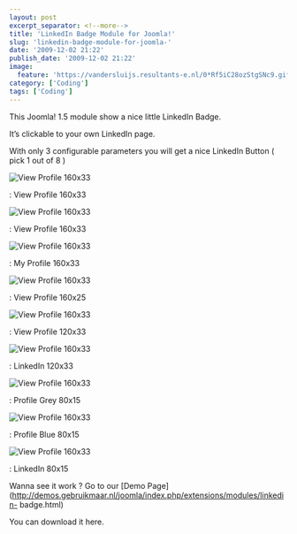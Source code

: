 ```yaml
---
layout: post
excerpt_separator: <!--more-->
title: 'LinkedIn Badge Module for Joomla!'
slug: 'linkedin-badge-module-for-joomla-'
date: '2009-12-02 21:22'
publish_date: '2009-12-02 21:22'
image:
  feature: 'https://vandersluijs.resultants-e.nl/0*Rf5iC28ozStgSNc9.gif'
category: ['Coding']
tags: ['Coding']
---
```

This Joomla! 1.5 module show a nice little LinkedIn Badge.  
  
It’s clickable to your own LinkedIn page.  
  
With only 3 configurable parameters you will get a nice LinkedIn Button ( pick
1 out of 8 )

![View Profile 160x33](https://vandersluijs.resultants-e.nl/0*Rf5iC28ozStgSNc9.gif)

: View Profile 160x33

![View Profile 160x33](https://vandersluijs.resultants-e.nl/0*HZJEbyfXvB84KRJ9.gif)

: View Profile 160x33

![View Profile 160x33](https://vandersluijs.resultants-e.nl/0*Ivtzs-TVOawzAw_1.gif)

: My Profile 160x33

![View Profile 160x33](https://vandersluijs.resultants-e.nl/0*wXscKS6FpypdQJea.gif)

: View Profile 160x25

![View Profile 160x33](https://vandersluijs.resultants-e.nl/0*hjXnY7e72gMkmPR1.gif)

: View Profile 120x33

![View Profile 160x33](https://vandersluijs.resultants-e.nl/0*mUetPhWwINed6wYw.gif)

: LinkedIn 120x33

![View Profile 160x33](https://vandersluijs.resultants-e.nl/0*aVP1VPP5gdWJEFul.gif)

: Profile Grey 80x15

![View Profile 160x33](https://vandersluijs.resultants-e.nl/0*1fYW67Nkgx1Qer6m.gif)

: Profile Blue 80x15

![View Profile 160x33](https://vandersluijs.resultants-e.nl/0*t1haA8RMRt5KOJAW.gif)

: LinkedIn 80x15  
  
  
  
  
  
Wanna see it work ? Go to our [Demo
Page](http://demos.gebruikmaar.nl/joomla/index.php/extensions/modules/linkedin-
badge.html)  
  
You can download it here.

